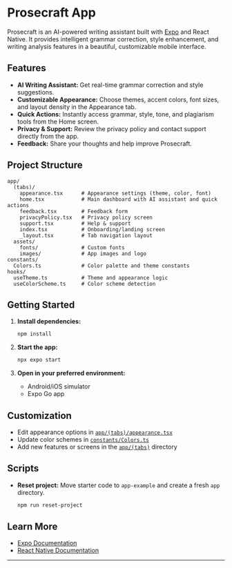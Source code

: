# Prosecraft App

Prosecraft is an AI-powered writing assistant built with [Expo](https://expo.dev) and React Native. It provides intelligent grammar correction, style enhancement, and writing analysis features in a beautiful, customizable mobile interface.

## Features

- **AI Writing Assistant:** Get real-time grammar correction and style suggestions.
- **Customizable Appearance:** Choose themes, accent colors, font sizes, and layout density in the Appearance tab.
- **Quick Actions:** Instantly access grammar, style, tone, and plagiarism tools from the Home screen.
- **Privacy & Support:** Review the privacy policy and contact support directly from the app.
- **Feedback:** Share your thoughts and help improve Prosecraft.

## Project Structure

```
app/
  (tabs)/
    appearance.tsx      # Appearance settings (theme, color, font)
    home.tsx            # Main dashboard with AI assistant and quick actions
    feedback.tsx        # Feedback form
    privacyPolicy.tsx   # Privacy policy screen
    support.tsx         # Help & support
    index.tsx           # Onboarding/landing screen
    _layout.tsx         # Tab navigation layout
  assets/
    fonts/              # Custom fonts
    images/             # App images and logo
constants/
  Colors.ts             # Color palette and theme constants
hooks/
  useTheme.ts           # Theme and appearance logic
  useColorScheme.ts     # Color scheme detection
```

## Getting Started

1. **Install dependencies:**
   ```bash
   npm install
   ```

2. **Start the app:**
   ```bash
   npx expo start
   ```

3. **Open in your preferred environment:**
   - Android/iOS simulator
   - Expo Go app

## Customization

- Edit appearance options in [`app/(tabs)/appearance.tsx`](app/(tabs)/appearance.tsx)
- Update color schemes in [`constants/Colors.ts`](constants/Colors.ts)
- Add new features or screens in the [`app/(tabs)`](app/(tabs)) directory

## Scripts

- **Reset project:** Move starter code to `app-example` and create a fresh `app` directory.
  ```bash
  npm run reset-project
  ```

## Learn More

- [Expo Documentation](https://docs.expo.dev/)
- [React Native Documentation](https://reactnative.dev/)

---